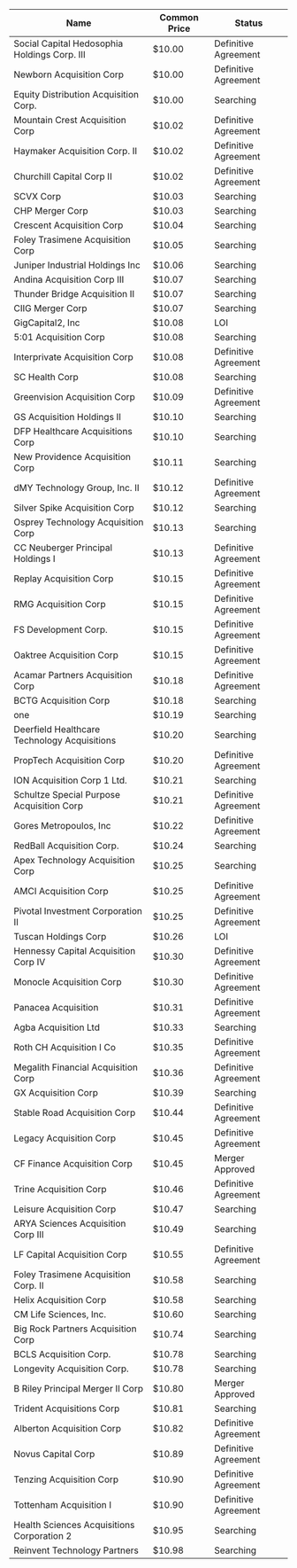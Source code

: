 Name                                         | Common Price  | Status              
-------------------------------------------- | ------------- | --------------------
Social Capital Hedosophia Holdings Corp. III | $10.00        | Definitive Agreement
Newborn Acquisition Corp                     | $10.00        | Definitive Agreement
Equity Distribution Acquisition Corp.        | $10.00        | Searching           
Mountain Crest Acquisition Corp              | $10.02        | Definitive Agreement
Haymaker Acquisition Corp. II                | $10.02        | Definitive Agreement
Churchill Capital Corp II                    | $10.02        | Definitive Agreement
SCVX Corp                                    | $10.03        | Searching           
CHP Merger Corp                              | $10.03        | Searching           
Crescent Acquisition Corp                    | $10.04        | Searching           
Foley Trasimene Acquisition Corp             | $10.05        | Searching           
Juniper Industrial Holdings Inc              | $10.06        | Searching           
Andina Acquisition Corp III                  | $10.07        | Searching           
Thunder Bridge Acquisition II                | $10.07        | Searching           
CIIG Merger Corp                             | $10.07        | Searching           
GigCapital2, Inc                             | $10.08        | LOI                 
5:01 Acquisition Corp                        | $10.08        | Searching           
Interprivate Acquisition Corp                | $10.08        | Definitive Agreement
SC Health Corp                               | $10.08        | Searching           
Greenvision Acquisition Corp                 | $10.09        | Definitive Agreement
GS Acquisition Holdings II                   | $10.10        | Searching           
DFP Healthcare Acquisitions Corp             | $10.10        | Searching           
New Providence Acquisition Corp              | $10.11        | Searching           
dMY Technology Group, Inc. II                | $10.12        | Definitive Agreement
Silver Spike Acquisition Corp                | $10.12        | Searching           
Osprey Technology Acquisition Corp           | $10.13        | Searching           
CC Neuberger Principal Holdings I            | $10.13        | Definitive Agreement
Replay Acquisition Corp                      | $10.15        | Definitive Agreement
RMG Acquisition Corp                         | $10.15        | Definitive Agreement
FS Development Corp.                         | $10.15        | Definitive Agreement
Oaktree Acquisition Corp                     | $10.15        | Definitive Agreement
Acamar Partners Acquisition Corp             | $10.18        | Definitive Agreement
BCTG Acquisition Corp                        | $10.18        | Searching           
one                                          | $10.19        | Searching           
Deerfield Healthcare Technology Acquisitions | $10.20        | Searching           
PropTech Acquisition Corp                    | $10.20        | Definitive Agreement
ION Acquisition Corp 1 Ltd.                  | $10.21        | Searching           
Schultze Special Purpose Acquisition Corp    | $10.21        | Definitive Agreement
Gores Metropoulos, Inc                       | $10.22        | Definitive Agreement
RedBall Acquisition Corp.                    | $10.24        | Searching           
Apex Technology Acquisition Corp             | $10.25        | Searching           
AMCI Acquisition Corp                        | $10.25        | Definitive Agreement
Pivotal Investment Corporation II            | $10.25        | Definitive Agreement
Tuscan Holdings Corp                         | $10.26        | LOI                 
Hennessy Capital Acquisition Corp IV         | $10.30        | Definitive Agreement
Monocle Acquisition Corp                     | $10.30        | Definitive Agreement
Panacea Acquisition                          | $10.31        | Definitive Agreement
Agba Acquisition Ltd                         | $10.33        | Searching           
Roth CH Acquisition I Co                     | $10.35        | Definitive Agreement
Megalith Financial Acquisition Corp          | $10.36        | Definitive Agreement
GX Acquisition Corp                          | $10.39        | Searching           
Stable Road Acquisition Corp                 | $10.44        | Definitive Agreement
Legacy Acquisition Corp                      | $10.45        | Definitive Agreement
CF Finance Acquisition Corp                  | $10.45        | Merger Approved     
Trine Acquisition Corp                       | $10.46        | Definitive Agreement
Leisure Acquisition Corp                     | $10.47        | Searching           
ARYA Sciences Acquisition Corp III           | $10.49        | Searching           
LF Capital Acquisition Corp                  | $10.55        | Definitive Agreement
Foley Trasimene Acquisition Corp. II         | $10.58        | Searching           
Helix Acquisition Corp                       | $10.58        | Searching           
CM Life Sciences, Inc.                       | $10.60        | Searching           
Big Rock Partners Acquisition Corp           | $10.74        | Searching           
BCLS Acquisition Corp.                       | $10.78        | Searching           
Longevity Acquisition Corp.                  | $10.78        | Searching           
B Riley Principal Merger II Corp             | $10.80        | Merger Approved     
Trident Acquisitions Corp                    | $10.81        | Searching           
Alberton Acquisition Corp                    | $10.82        | Definitive Agreement
Novus Capital Corp                           | $10.89        | Definitive Agreement
Tenzing Acquisition Corp                     | $10.90        | Definitive Agreement
Tottenham Acquisition I                      | $10.90        | Definitive Agreement
Health Sciences Acquisitions Corporation 2   | $10.95        | Searching           
Reinvent Technology Partners                 | $10.98        | Searching           
